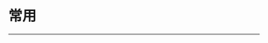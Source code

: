 
  # 常用
  ---

  <Common-LinkList :linkList='{"name":"常用","item":[{"link":"http://mall.yhm11.com/index.php?r=l","icon":"http://img.ilxdh.com/navig/2020-02-03/1580697986_452.jpg?auth_key=1589426512-1519324a19040c016e53da163a15f49dbd60296d-0-7eba9593521ceec4f3997004043ee6ad","text":"购物优惠券"},{"link":"https://s.click.taobao.com/ves3vov","icon":"http://img.ilxdh.com/navig/2020-02-19/1582119131_4220.png?auth_key=1589426512-f63c1534350b1128d0276eb145e21236c9b8210e-0-f2f024a8a4675be722d7e26e79204a48","text":"春季防护指南"},{"link":"https://www.kuaidi100.com/","icon":"https://www.kuaidi100.com/favicon.ico","text":"查快递"},{"link":"http://sswz.spb.gov.cn/","icon":"http://img.ilxdh.com/navig/2019-11-11/1573458165_9527.ico?auth_key=1589426512-34a590bcb1e58abeb4e305b1fc58adb2c4828f1d-0-3fc73ac2bbc34b39ad901ecdd47506c5","text":"快递申诉"},{"link":"https://wx.qq.com/","icon":"http://img.ilxdh.com/navig/2020-01-11/1578727821_5564.png?auth_key=1589426512-2822d4928826352c4cf37fc17fa6ea57b895342e-0-2b606349de18288996b4f331264892be","text":"微信网页版"},{"link":"https://www.12306.cn/","icon":"http://img.ilxdh.com/navig/2019-12-16/1576463253_3736.png?auth_key=1589426512-2a9be9693ad940c90124deb15a42a0f31885195f-0-af5dd72ce2f8fdc8734772d0076c815b","text":"12306"},{"link":"https://mail.163.com/","icon":"/logo.png","text":"163邮箱"},{"link":"https://www.tmall.com/?ali_trackid=2:mm_26570215_20026897_70996120","icon":"http://img.ilxdh.com/navig/2019-12-07/1575695780_1394.png?auth_key=1589426512-950a93ae6786eecef216361e06cb7e6518a27c29-0-30973c397db0cfbb7bd6677a6c8a55fd","text":"天猫"},{"link":"https://jx.tmall.com/?ali_trackid=2:mm_26570215_20026897_110102250168","icon":"https://jx.tmall.com/favicon.ico","text":"天猫精选"},{"link":"https://temai.taobao.com/index.htm?pid=mm_26570215_20026897_71716564","icon":"http://img.ilxdh.com/navig/2019-12-07/1575710382_967.png?auth_key=1589426512-cd29b26ddc2aa30b1b56f327fd2559adf86206b3-0-500f1e1bb522836faa1ab74da9d9aaaf","text":"淘宝特卖"},{"link":"https://ai.taobao.com?pid=mm_26570215_20026897_71706976&union_lens=lensId%3APUB%401583925784%400b0ba3b8_0e26_170c9557170_0401%4001","icon":"http://img.ilxdh.com/navig/2020-03-11/1583925675_453.png?auth_key=1589426512-7522242f872c2aa9a929a3b8a4897c8eb661e106-0-843e81ac75cc0bbc113d9e0e157b40a5","text":"爱淘宝"},{"link":"https://www.taobao.com/","icon":"https://www.taobao.com/favicon.ico","text":"淘宝"},{"link":"https://mail.qq.com/","icon":"https://mail.qq.com/favicon.ico","text":"QQ邮箱"},{"link":"https://pan.baidu.com/","icon":"http://img.ilxdh.com/navig/2019-12-16/1576463874_8158.png?auth_key=1589426512-7446b221739525f0cf9df26013a0c7b79ca3ae52-0-591b7ba5631636d3e10f6c43829c9078","text":"百度网盘"},{"link":"https://115.com/","icon":"https://115.com/favicon.ico","text":"115网盘"},{"link":"https://www.lanzou.com/","icon":"https://www.lanzou.com/favicon.ico","text":"蓝奏云"},{"link":"https://ditu.amap.com/","icon":"https://ditu.amap.com/favicon.ico","text":"高德地图"},{"link":"https://map.baidu.com/","icon":"https://map.baidu.com/favicon.ico","text":"百度地图"},{"link":"https://www.msdmanuals.com/zh/","icon":"https://www.msdmanuals.com/favicon.ico","text":"默沙东诊疗手册"},{"link":"http://trains.ctrip.com/TrainBooking/SearchTrain.aspx?AllianceID=1208916&sid=2673945&ouid=&app=0101G00","icon":"http://trains.ctrip.com/favicon.ico","text":"火车票预订"},{"link":"https://hotels.ctrip.com/?AllianceID=1208916&sid=2673945&ouid=&popup=close&autoawaken=close","icon":"https://hotels.ctrip.com/favicon.ico","text":"特价酒店"},{"link":"https://flights.ctrip.com/?AllianceID=1208916&sid=2673945&popup=close&autoawaken=close&sourceid=&ouid","icon":"https://flights.ctrip.com/favicon.ico","text":"特价机票"},{"link":"https://www.bypass.cn/","icon":"https://www.bypass.cn/favicon.ico","text":"分流抢票"},{"link":"https://ncov.dxy.cn/ncovh5/view/pneumonia","icon":"http://img.ilxdh.com/navig/2020-03-31/1585621118_3925.png?auth_key=1589426512-1388ccd19926c3f4cc9cd04c0e0ed95ce29d41ae-0-f125aa9643140159db1130a645793d00","text":"疫情实时地图"}]}'/>
  
